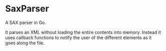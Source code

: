 # SaxParser

A SAX parser in Go.

It parses an XML without loading the entire contents into memory. Instead it
uses callback functions to notify the user of the different elements as it goes
along the file.
